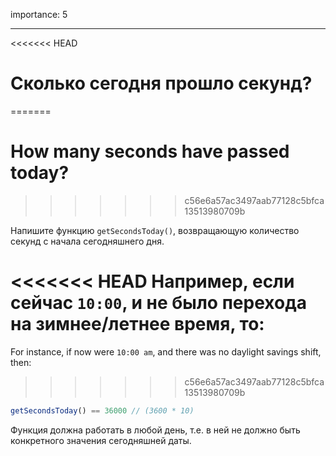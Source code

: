 importance: 5

---

<<<<<<< HEAD
# Сколько сегодня прошло секунд?
=======
# How many seconds have passed today?
>>>>>>> c56e6a57ac3497aab77128c5bfca13513980709b

Напишите функцию `getSecondsToday()`, возвращающую количество секунд с начала сегодняшнего дня.

<<<<<<< HEAD
Например, если сейчас `10:00`, и не было перехода на зимнее/летнее время, то:
=======
For instance, if now were `10:00 am`, and there was no daylight savings shift, then:
>>>>>>> c56e6a57ac3497aab77128c5bfca13513980709b

```js
getSecondsToday() == 36000 // (3600 * 10)
```

Функция должна работать в любой день, т.е. в ней не должно быть конкретного значения сегодняшней даты.
